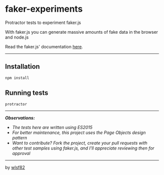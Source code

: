 # faker-experiments
Protractor tests to experiment faker.js

With faker.js you can generate massive amounts of fake data in the browser and node.js

Read the faker.js' documentation [here](http://marak.github.io/faker.js/#toc1__anchor).

___

## Installation

```
npm install
```

## Running tests

```
protractor
```

___

_**Observations:**_

* _The tests here are written using ES2015_
* _For better maintenance, this project uses the Page Objects design pattern_
* _Want to contribute? Fork the project, create your pull requests with other test samples using faker.js, and I'll appreciate reviewing then for approval_

___

by [wlsf82](http://github.com/wlsf82)
